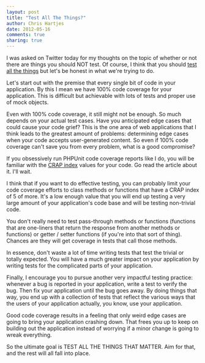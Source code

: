 ```yaml
---
layout: post
title: "Test All The Things?" 
author: Chris Hartjes
date: 2012-05-16
comments: true 
sharing: true 
---
```

I was asked on Twitter today for my thoughts on the topic of whether or not
there are things you should NOT test. Of course, I think that you should
[test all the things](https://www.littlehart.net/test-all-the-things.jpg)
but let's be honest in what we're trying to do.

Let's start out with the premise that every single bit of code in your
application. By this I mean we have 100% code coverage for your application.
This is difficult but achievable with lots of tests and proper use of
mock objects.

Even with 100% code coverage, it still might not be enough. So much 
depends on your actual test cases. Have you anticipated edge cases that
could cause your code grief? This is the one area of web applications that
I think leads to the greatest amount of problems: determining edge cases
when your code accepts user-generated content. So even if 100% code coverage
can't save you from every problem, what is a good compromise?

If you obsessively run PHPUnit code coverage reports like I do, you will be familiar
with the [CRAP index](http://www.artima.com/weblogs/viewpost.jsp?thread=210575) values
for your code. Go read the article about it. I'll wait.

I think that if you want to do effective testing, you can probably limit
your code coverage efforts to class methods or functions that have a CRAP index
of 5 of more. It's a low enough value that you will end up testing a very large
amount of your application's code base and will be testing non-trivial code.

You don't really need to test pass-through methods or functions (functions that are one-liners
that return the response from another methods or functions) or getter / setter
functions (if you're into that sort of thing). Chances are they will get
coverage in tests that call those methods.

In essence, don't waste a lot of time writing tests that test the trivial
or totally expected. You will have a much greater impact on your application
by writing tests for the complicated parts of your application.

Finally, I encourage you to pursue another very impactful testing practice:
whenever a bug is reported in your application, write a test to verify 
the bug. Then fix your application until the bug goes away. By doing things
that way, you end up with a collection of tests that reflect the various
ways that the users of your application actually, you know, use your
application.

Good code coverage results in a feeling that only weird edge cases are going
to bring your application crashing down. That frees you up to keep on
building out the application instead of worrying if a minor change is going
to wreak everything. 

So the ultimate goal is TEST ALL THE THINGS THAT MATTER. Aim for that, and
the rest will all fall into place.
